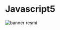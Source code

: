 # Javascript5
![banner resmi](https://www.freecodecamp.org/news/content/images/size/w1000/2021/03/modal.png)
